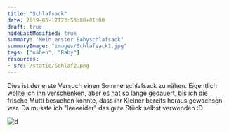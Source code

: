 ```yaml
---
title: "Schlafsack"
date: 2019-06-17T23:53:00+01:00
draft: true
hideLastModified: true
summary: "Mein erster Babyschlafsack"
summaryImage: "images/Schlafsack1.jpg"
tags: ["nähen", "Baby"]
resources:
- src: /static/Schlaf2.png
---
```


Dies ist der erste Versuch einen Sommerschlafsack zu nähen. Eigentlich wollte ich ihn verschenken, aber es hat so lange gedauert, bis ich die frische Mutti besuchen konnte, dass ihr Kleiner bereits heraus gewachsen war. Da musste ich "leeeeider" das gute Stück selbst verwenden :D

![d](images/Schlafsack1.jpg)
